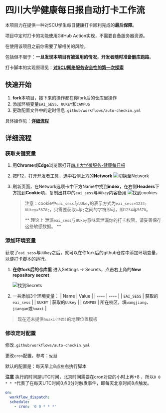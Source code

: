 # **四川大学健康每日报自动打卡工作流**

本项目力在提供一种对SCU学生每日健康打卡顺利完成的**最后保障**。

项目中定时打卡的功能使用GitHub Action实现，不需要自备服务器资源。

在使用该项目之前你需要了解相关的风险。

包括但不限于：**一旦发现本项目有被滥用的情况，开发者随时准备删库跑路**。

打卡脚本的实现原理见：[**对SCU网络服务安全性的第一次探索**](https://blog.hx-w.top/article/a44f/)

## 快速开始

1. **fork**本项目，接下来的操作都在你fork后的仓库里操作
2. 添加环境变量`EAI_SESS`、`UUKEY`和`CAMPUS`
3. 更改配置文件中的定时信息`.github/workflows/auto-checkin.yml`

具体操作见：[**详细流程**](#详细流程)

## 详细流程

### 获取关键变量

1. 用**Chrome**或**Edge**浏览器打开[四川大学微服务-健康每日报](https://wfw.scu.edu.cn/ncov/wap/default/index)

2. 按F12，打开开发者工具，选中右侧上方的**Network** 
    ![切换至Network](https://ibed.csgowiki.top/image/fig-1.png)

3. 刷新页面，在Network选项卡中下方Name中找到**index**，在右侧**Headers**下方找到**Cookie**项，复制出其中的`eai_sess`与`UUkey`内容备用
    ![找到cookies](https://ibed.csgowiki.top/image/find-cookies.png)

    > 注意：cookie中`eai_sess`与`UUkey`的表示方式为`eai_sess=1234; UUkey=5678;`，只需要获取`=`与`;`之间的字符即可，即`1234`与`5678`。
    >
    > ** 理论上 泄漏`eai_sess`与`UUkey`意味着泄漏你的打卡权限，请妥善保存这些敏感数据。 **

### 添加环境变量

获取了`eai_sess`与`UUkey`之后，就可以在你fork后的github仓库中添加环境变量，以便打卡脚本的运行。

1. **在你fork后的仓库里** 进入Settings -> Secrets，点击右上角的**New repository secret**

    ![找到Secrets](https://ibed.csgowiki.top/image/add_secrets.png)

2. 一共添加3个环境变量：
    | Name | Value |
    | ---- | ---- |
    | `EAI_SESS` | 获取的`eai_sess` |
    | `UUKEY` | 获取的`UUkey` |
    | `CAMPUS` | 所在校区，填`wangjiang`、`jiangan`或`huaxi` |

> 现在还未提供`huaxi(华西)`的地理位置模板
### 修改定时配置

修改`.github/workflows/auto-checkin.yml`

更改`cron`配置，参考：[wiki](https://zh.wikipedia.org/wiki/Cron)

默认的配置是：每天早上8点左右执行脚本

**注意** 执行的时间是UTC时间，北京时间需要在cron对应的小时上再+8 ，所以`0 0 * * *`代表了在每天UTC时间0点0分时触发事件，即每天北京时间8点触发。

```yaml
on:
  workflow_dispatch:
  schedule:
    - cron: '0 0 * * *'
```
